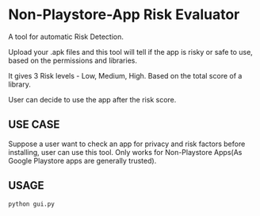 # Non-Playstore-App Risk Evaluator
A tool for automatic Risk Detection.

Upload your .apk files and this tool will tell if the app is risky or safe to use, based on the permissions and libraries.

It gives 3 Risk levels - Low, Medium, High. Based on the total score of a library.

User can decide to use the app after the risk score.
## USE CASE 
Suppose a user want to check an app for privacy and risk factors before installing, user can use this tool. Only works for Non-Playstore Apps(As Google Playstore apps are generally trusted).
## USAGE
```bash
python gui.py
  ```



  
